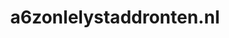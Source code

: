 ---
layout: post
title:  "a6zonlelystaddronten.nl"
internal_url:  "/dutchgov/a6zonlelystaddronten.nl.html"
categories: dutchgov
---